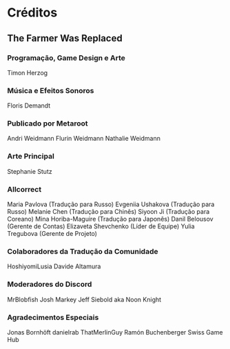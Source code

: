 # Créditos

## The Farmer Was Replaced

### Programação, Game Design e Arte
Timon Herzog

### Música e Efeitos Sonoros
Floris Demandt

### Publicado por Metaroot
Andri Weidmann
Flurin Weidmann
Nathalie Weidmann

### Arte Principal
Stephanie Stutz

### Allcorrect
Maria Pavlova (Tradução para Russo)
Evgeniia Ushakova (Tradução para Russo)
Melanie Chen (Tradução para Chinês)
Siyoon Ji (Tradução para Coreano)
Mina Horiba-Maguire (Tradução para Japonês)
Danil Belousov (Gerente de Contas)
Elizaveta Shevchenko (Líder de Equipe)
Yulia Tregubova (Gerente de Projeto)

### Colaboradores da Tradução da Comunidade
HoshiyomiLusia
Davide Altamura

### Moderadores do Discord
MrBlobfish
Josh Markey
Jeff Siebold aka Noon Knight

### Agradecimentos Especiais
Jonas Bornhöft
danielrab
ThatMerlinGuy
Ramón Buchenberger
Swiss Game Hub